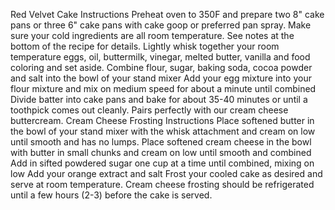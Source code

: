 Red Velvet Cake Instructions
Preheat oven to 350F and prepare two 8" cake pans or three 6" cake pans with cake goop or preferred pan spray.
Make sure your cold ingredients are all room temperature. See notes at the bottom of the recipe for details.
Lightly whisk together your room temperature eggs, oil, buttermilk, vinegar, melted butter, vanilla and food coloring and set aside. 
Combine flour, sugar, baking soda, cocoa powder and salt into the bowl of your stand mixer
Add your egg mixture into your flour mixture and mix on medium speed for about a minute until combined
Divide batter into cake pans and bake for about 35-40 minutes or until a toothpick comes out cleanly. Pairs perfectly with our cream cheese buttercream. 
Cream Cheese Frosting Instructions
Place softened butter in the bowl of your stand mixer with the whisk attachment and cream on low until smooth and has no lumps. 
Place softened cream cheese in the bowl with butter in small chunks and cream on low until smooth and combined
Add in sifted powdered sugar one cup at a time until combined, mixing on low
Add your orange extract and salt
Frost your cooled cake as desired and serve at room temperature. Cream cheese frosting should be refrigerated until a few hours (2-3) before the cake is served. 